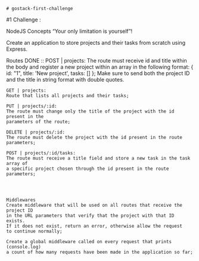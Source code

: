    # gostack-first-challenge
#1 Challenge : 

NodeJS Concepts
“Your only limitation is yourself”!


Create an application to store projects and their tasks from scratch 
using Express.

Routes
DONE :: 
    POST | projects: 
    The route must receive id and title within the body and register a new project 
    within an array in the following format: 
    { 
      id: "1", 
      title: 'New project', 
      tasks: []
    }; 
    Make sure to send both the project ID and the title in string format with 
    double quotes.

    GET | projects: 
    Route that lists all projects and their tasks;

    PUT | projects/:id: 
    The route must change only the title of the project with the id present in the 
    parameters of the route;

    DELETE | projects/:id: 
    The route must delete the project with the id present in the route parameters;

    POST | projects/:id/tasks: 
    The route must receive a title field and store a new task in the task array of 
    a specific project chosen through the id present in the route parameters;




    Middlewares
    Create middleware that will be used on all routes that receive the project ID 
    in the URL parameters that verify that the project with that ID exists. 
    If it does not exist, return an error, otherwise allow the request 
    to continue normally;

    Create a global middleware called on every request that prints (console.log) 
    a count of how many requests have been made in the application so far;